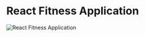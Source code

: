 # React Fitness Application

![React Fitness Application](https://user-images.githubusercontent.com/81360992/224523509-b99af0c3-2bdc-4faf-bf4f-d0873c583ce0.png)

